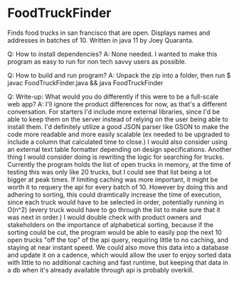# FoodTruckFinder
Finds food trucks in san francisco that are open. Displays names and addresses in batches of 10.
Written in java 11 by Joey Quaranta.

Q: How to install dependencies?
A: None needed. I wanted to make this program as easy to run for non tech savvy users as possible.

Q: How to build and run program?
A: Unpack the zip into a folder, then run $ javac FoodTruckFinder.java && java FoodTruckFinder

Q: Write-up: What would you do differently if this were to be a full-scale web app?
A: I'll ignore the product differences for now, as that's a different conversation. For starters I'd include more external libraries, since I'd be able to keep them on the server instead of relying on the user being able to install them. I'd definitely utilize a good JSON parser like GSON to make the code more readable and more easily scalable (ex needed to be upgraded to include a column that calculated time to close.) I would also consider using an external text table formatter depending on design specifications. Another thing I would consider doing is rewriting the logic for searching for trucks. Currently the program holds the list of open trucks in memory, at the time of testing this was only like 20 trucks, but I could see that list being a lot bigger at peak times. If limiting caching was more important, it might be worth it to requery the api for every batch of 10. However by doing this and adhering to sorting, this could dramtically increase the time of execution, since each truck would have to be selected in order, potentially running in O(n^2) (every truck would have to go through the list to make sure that it was next in order.) I would double check with product owners and stakeholders on the importance of alphabetical sorting, because if the sorting could be cut, the program would be able to easily pop the next 10 open trucks "off the top" of the api query, requiring little to no caching, and staying at near instant speed. We could also move this data into a database and update it on a cadence, which would allow the user to enjoy sorted data with little to no additional caching and fast runtime, but keeping that data in a db when it's already available through api is probably overkill. 